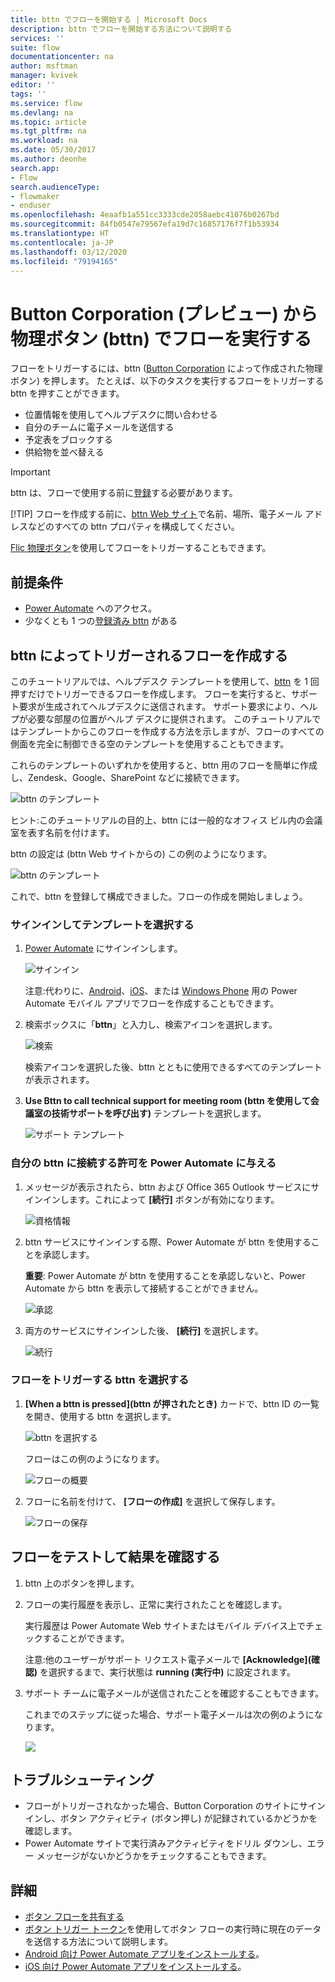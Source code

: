 ```yaml
---
title: bttn でフローを開始する | Microsoft Docs
description: bttn でフローを開始する方法について説明する
services: ''
suite: flow
documentationcenter: na
author: msftman
manager: kvivek
editor: ''
tags: ''
ms.service: flow
ms.devlang: na
ms.topic: article
ms.tgt_pltfrm: na
ms.workload: na
ms.date: 05/30/2017
ms.author: deonhe
search.app:
- Flow
search.audienceType:
- flowmaker
- enduser
ms.openlocfilehash: 4eaafb1a551cc3333cde2058aebc41076b0267bd
ms.sourcegitcommit: 84fb0547e79567efa19d7c16857176f7f1b53934
ms.translationtype: HT
ms.contentlocale: ja-JP
ms.lasthandoff: 03/12/2020
ms.locfileid: "79194165"
---
```

# <a name="run-your-flows-with-physical-buttons-bttns-from-the-button-corporation-preview"></a>Button Corporation (プレビュー) から物理ボタン (bttn) でフローを実行する

フローをトリガーするには、bttn ([Button Corporation](https://my.bt.tn/) によって作成された物理ボタン) を押します。 たとえば、以下のタスクを実行するフローをトリガーする bttn を押すことができます。

* 位置情報を使用してヘルプデスクに問い合わせる
* 自分のチームに電子メールを送信する
* 予定表をブロックする
* 供給物を並べ替える

> [!IMPORTANT]
> bttn は、フローで使用する前に[登録](https://my.bt.tn/)する必要があります。
> 
> [!TIP]
> フローを作成する前に、[bttn Web サイト](https://my.bt.tn/)で名前、場所、電子メール アドレスなどのすべての bttn プロパティを構成してください。
> 
> 

[Flic 物理ボタン](flic-button-flows.md)を使用してフローをトリガーすることもできます。

## <a name="prerequisites"></a>前提条件
* [Power Automate](https://flow.microsoft.com) へのアクセス。
* 少なくとも 1 つの[登録済み bttn](https://my.bt.tn/) がある

## <a name="create-a-flow-thats-triggered-from-a-bttn"></a>bttn によってトリガーされるフローを作成する
このチュートリアルでは、ヘルプデスク テンプレートを使用して、[bttn](https://my.bt.tn/) を 1 回押すだけでトリガーできるフローを作成します。 フローを実行すると、サポート要求が生成されてヘルプデスクに送信されます。 サポート要求により、ヘルプが必要な部屋の位置がヘルプ デスクに提供されます。 このチュートリアルではテンプレートからこのフローを作成する方法を示しますが、フローのすべての側面を完全に制御できる空のテンプレートを使用することもできます。

これらのテンプレートのいずれかを使用すると、bttn 用のフローを簡単に作成し、Zendesk、Google、SharePoint などに接続できます。

![bttn のテンプレート](./media/bttn-button-flows/bttn-templates.png)

ヒント:このチュートリアルの目的上、bttn には一般的なオフィス ビル内の会議室を表す名前を付けます。

bttn の設定は (bttn Web サイトからの) この例のようになります。

![bttn のテンプレート](./media/bttn-button-flows/bttn-config.png)

これで、bttn を登録して構成できました。フローの作成を開始しましょう。

### <a name="sign-in-and-select-a-template"></a>サインインしてテンプレートを選択する
1. [Power Automate](https://flow.microsoft.com) にサインインします。
   
    ![サインイン](./media/bttn-button-flows/sign-into-flow.png)
   
    注意:代わりに、[Android](https://aka.ms/flowmobiledocsandroid)、[iOS](https://aka.ms/flowmobiledocsios)、または [Windows Phone](https://aka.ms/flowmobilewindows) 用の Power Automate モバイル アプリでフローを作成することもできます。
2. 検索ボックスに「**bttn**」と入力し、検索アイコンを選択します。
   
    ![検索](./media/bttn-button-flows/bttn-search-template.png)
   
    検索アイコンを選択した後、bttn とともに使用できるすべてのテンプレートが表示されます。
3. **Use Bttn to call technical support for meeting room (bttn を使用して会議室の技術サポートを呼び出す)** テンプレートを選択します。
   
    ![サポート テンプレート](./media/bttn-button-flows/bttn-select-template.png)

### <a name="authorize-power-automate-to-connect-to-your-bttn"></a>自分の bttn に接続する許可を Power Automate に与える
1. メッセージが表示されたら、bttn および Office 365 Outlook サービスにサインインします。これによって **[続行]** ボタンが有効になります。
   
    ![資格情報](./media/bttn-button-flows/bttn-provide-credentials.png)
2. bttn サービスにサインインする際、Power Automate が bttn を使用することを承認します。
   
    **重要**: Power Automate が bttn を使用することを承認しないと、Power Automate から bttn を表示して接続することができません。
   
    ![承認](./media/bttn-button-flows/authorize-bttn.png)
3. 両方のサービスにサインインした後、 **[続行]** を選択します。
   
    ![続行](./media/bttn-button-flows/continue.png)

### <a name="select-the-bttn-that-triggers-the-flow"></a>フローをトリガーする bttn を選択する
1. **[When a bttn is pressed]\(bttn が押されたとき)** カードで、bttn ID の一覧を開き、使用する bttn を選択します。
   
    ![bttn を選択する](./media/bttn-button-flows/bttn-id.png)
   
    フローはこの例のようになります。
   
    ![フローの概要](./media/bttn-button-flows/bttn-done.png)
2. フローに名前を付けて、 **[フローの作成]** を選択して保存します。
   
    ![フローの保存](./media/bttn-button-flows/save.png)

## <a name="test-your-flow-and-confirm-results"></a>フローをテストして結果を確認する
1. bttn 上のボタンを押します。
2. フローの実行履歴を表示し、正常に実行されたことを確認します。
   
    実行履歴は Power Automate Web サイトまたはモバイル デバイス上でチェックすることができます。
   
    注意:他のユーザーがサポート リクエスト電子メールで **[Acknowledge]\(確認)** を選択するまで、実行状態は **running (実行中)** に設定されます。
3. サポート チームに電子メールが送信されたことを確認することもできます。
   
    これまでのステップに従った場合、サポート電子メールは次の例のようになります。
   
    ![](./media/bttn-button-flows/support-request-email.png)

## <a name="troubleshooting"></a>トラブルシューティング
* フローがトリガーされなかった場合、Button Corporation のサイトにサインインし、ボタン アクティビティ (ボタン押し) が記録されているかどうかを確認します。
* Power Automate サイトで実行済みアクティビティをドリル ダウンし、エラー メッセージがないかどうかをチェックすることもできます。

## <a name="more-information"></a>詳細
* [ボタン フローを共有する](share-buttons.md)
* [ボタン トリガー トークン](introduction-to-button-trigger-tokens.md)を使用してボタン フローの実行時に現在のデータを送信する方法について説明します。
* [Android 向け Power Automate アプリをインストールする](https://aka.ms/flowmobiledocsandroid)。
* [iOS 向け Power Automate アプリをインストールする](https://aka.ms/flowmobiledocsios)。


